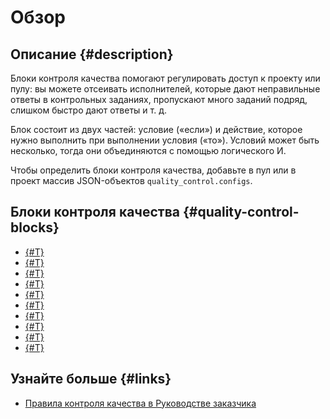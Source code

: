 # Обзор

## Описание {#description}

Блоки контроля качества помогают регулировать доступ к проекту или пулу: вы можете отсеивать исполнителей, которые дают неправильные ответы в контрольных заданиях, пропускают много заданий подряд, слишком быстро дают ответы и т. д.

Блок состоит из двух частей: условие («если») и действие, которое нужно выполнить при выполнении условия («то»). Условий может быть несколько, тогда они объединяются с помощью логического И.

Чтобы определить блоки контроля качества, добавьте в пул или в проект массив JSON-объектов `quality_control.configs`.

## Блоки контроля качества {#quality-control-blocks}

- [{#T}](goldenset.md)
- [{#T}](mv.md)
- [{#T}](captcha.md)
- [{#T}](earn_limit.md)
- [{#T}](skipped.md)
- [{#T}](completed.md)
- [{#T}](fast.md)
- [{#T}](accept_ban.md)
- [{#T}](reassessment.md)
- [{#T}](restore-task-overlap.md)

## Узнайте больше {#links}

- [Правила контроля качества в Руководстве заказчика](../../guide/concepts/check-performers.md)